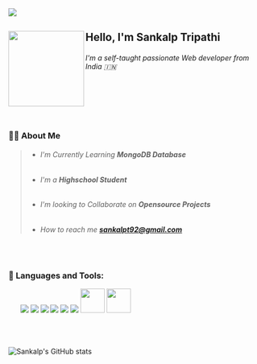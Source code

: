 <img src="https://camo.githubusercontent.com/f6decabc6a509fd6d5d8a1053fedc3ad96458e223c6a9f8f312d125b6e833c7b/68747470733a2f2f692e696d6775722e636f6d2f6958754c3148472e706e67">

## Hello, I'm Sankalp Tripathi<img align="left" src="https://media2.giphy.com/media/1ZDHKraip2SFwck4kj/giphy.gif?cid=ecf05e47g4ua00hc8olwz2svovjxg3lbsr5h0nofnnmu3vz7&rid=giphy.gif&ct=s" height=150>
###### _I'm a self-taught passionate Web developer from India 🇮🇳_ <br><br><br><br><br><br>

### 🙋‍♂️ About Me
> * ###### I'm Currently Learning ***MongoDB Database***
> * ###### I'm a ***Highschool Student*** 
> * ###### I'm looking to Collaborate on ***Opensource Projects***
> * ###### How to reach me [***sankalpt92@gmail.com***](mailto:sankalpt92@gmail.com)
<br>

### 🚀 Languages and Tools:
<div align=left>
&nbsp;&nbsp;&nbsp;&nbsp;&nbsp;&nbsp;<img src="https://img.icons8.com/color/48/000000/java-coffee-cup-logo.png"/>
<img src="https://img.icons8.com/color/48/000000/html-5.png"/https://html.com/>
<img src="https://img.icons8.com/color/48/000000/css3.png"/>
<img src="https://img.icons8.com/color/48/000000/javascript--v1.png"/>
<img src="https://img.icons8.com/color/48/000000/nodejs.png"/>
<img src="https://img.icons8.com/color/50/000000/visual-studio-code-2019.png"/>
<img src="https://cdn.freebiesupply.com/logos/large/2x/pug-logo-png-transparent.png" width=48>
<img src="https://cdn.freebiesupply.com/logos/thumbs/1x/handlebars-logo.png" width=48>
</div>
<br><br><br>  

![Sankalp's GitHub stats](https://github-readme-stats.vercel.app/api?username=sanki92&show_icons=true)


